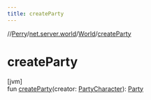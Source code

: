 ```yaml
---
title: createParty
---
```

//[Perry](../../../index.html)/[net.server.world](../index.html)/[World](index.html)/[createParty](create-party.html)



# createParty



[jvm]\
fun [createParty](create-party.html)(creator: [PartyCharacter](../-party-character/index.html)): [Party](../-party/index.html)




